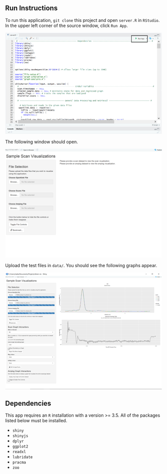

## Run Instructions
To run this application, `git clone` this project and open `server.R` in `RStudio`.
In the upper left corner of the source window, click `Run App`.

![Running app in RStudio](docs/images/rstudio-instructions.png)

The following window should open.

![App UI](docs/images/app.png)


Upload the test files in `data/`. You should see the following graphs appear.

![App UI with Graphs](docs/images/app-with-graphs.png)



## Dependencies


This app requires an `R` installation with a version >= 3.5.
All of the packages listed below must be installed.


* `shiny`
* `shinyjs`
* `dplyr`
* `ggplot2`
* `readxl`
* `lubridate`
* `pracma`
* `zoo`
